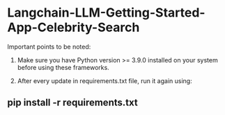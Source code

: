 # Langchain-LLM-Getting-Started-App-Celebrity-Search

Important points to be noted:

1) Make sure you have Python version >= 3.9.0 installed on your system before using these frameworks.

2) After every update in requirements.txt file, run it again using:

## pip install -r requirements.txt
